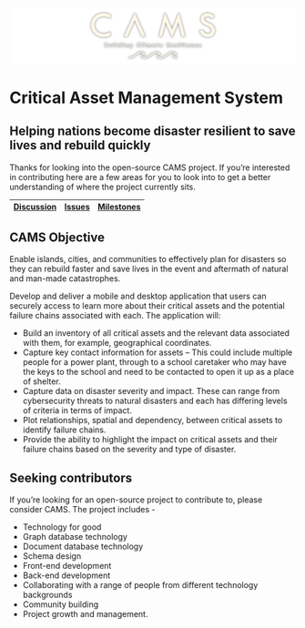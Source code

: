 ![CAMS - Building Climate Resilience](https://github.com/CriticalAssetManagement/CAMS-web-assets/raw/main/Images/CAMS-Repo-Intro-Large-v3.png)
# Critical Asset Management System
## Helping nations become disaster resilient to save lives and rebuild quickly

Thanks for looking into the open-source CAMS project. If you’re interested in contributing here are a few areas for you to look into to get a better understanding of where the project currently sits.

| [Discussion](https://github.com/CriticalAssetManagement/CAMS/discussions) | [Issues](https://github.com/CriticalAssetManagement/CAMS/issues) | [Milestones](https://github.com/CriticalAssetManagement/CAMS/milestones)
| ----------- | ----------- | ----------- |

## CAMS Objective
Enable islands, cities, and communities to effectively plan for disasters so they can rebuild faster and save lives in the event and aftermath of natural and man-made catastrophes.

Develop and deliver a mobile and desktop application that users can securely access to learn more about their critical assets and the potential failure chains associated with each. The application will:

- Build an inventory of all critical assets and the relevant data associated with them, for example, geographical coordinates. 
- Capture key contact information for assets – This could include multiple people for a power plant, through to a school caretaker who may have the keys to the school and need to be contacted to open it up as a place of shelter.
- Capture data on disaster severity and impact. These can range from cybersecurity threats to natural disasters and each has differing levels of criteria in terms of impact.
- Plot relationships, spatial and dependency, between critical assets to identify failure chains.
- Provide the ability to highlight the impact on critical assets and their failure chains based on the severity and type of disaster.

## Seeking contributors
If you’re looking for an open-source project to contribute to, please consider CAMS. The project includes - 

- Technology for good
- Graph database technology
- Document database technology
- Schema design
- Front-end development
- Back-end development
- Collaborating with a range of people from different technology backgrounds
- Community building 
- Project growth and management.
